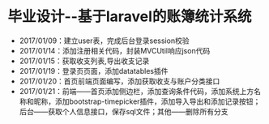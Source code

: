 # 毕业设计--基于laravel的账簿统计系统

- 2017/01/09：建立user表，完成后台登录session校验
- 2017/01/14：添加注册相关代码，封装MVCUtil响应json代码
- 2017/01/15：获取收支列表,导出收支记录
- 2017/01/19：登录页页面，添加datatables插件
- 2017/01/20：首页前端页面编写，添加获取收支与账户分类接口
- 2017/01/21：前端——首页添加侧边栏，添加查询条件代码，添加系统上方名称和昵称，添加bootstrap-timepicker插件，添加导入导出和添加记录按钮；后台——获取个人信息接口，保存sql文件；其他——删除所有分支